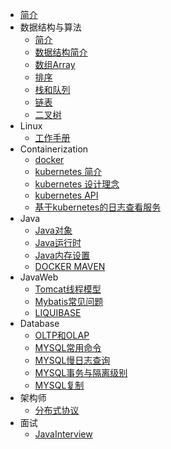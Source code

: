 * [简介](README.md)
* 数据结构与算法
    * [简介](data_structure_and_algorithm/README.md)
    * [数据结构简介](data_structure_and_algorithm/DATA_STRUCTURE_INTRODUCTION.md)
    * [数组Array](data_structure_and_algorithm/ARRAY.md)
    * [排序](data_structure_and_algorithm/SORT.md)
    * [栈和队列](data_structure_and_algorithm/STACK_QUEUE.md)
    * [链表](data_structure_and_algorithm/LINK_LIST.md)
    * [二叉树](data_structure_and_algorithm/BinaryTree.md)
* Linux
   * [工作手册](linux/DOCS.md)
* Containerization
   * [docker](containerization/DOCKER.md)
   * [kubernetes 简介](containerization/KUBERNETES_QUICK_START.md)
   * [kubernetes 设计理念](containerization/KUBERNETES_DESIGN_CONCEPT.md)
   * [kubernetes API](containerization/KUBERNETES_API.md)
   * [基于kubernetes的日志查看服务](containerization/LOG_SERVICE.md)
* Java
   * [Java对象](java/JAVA_OBJECT.md)
   * [Java运行时](java/JAVA_RUNTIME.md)
   * [Java内存设置](java/MEMORY.md)
   * [DOCKER MAVEN](java/MAVEN_DOCS.md)
* JavaWeb
   * [Tomcat线程模型](javaweb/SERVER_IO_MODEL.md)
   * [Mybatis常见问题](javaweb/MYBATIS_COMMON_PROBLEM.md)
   * [LIQUIBASE](javaweb/LIQUIBASE_QUICK_START.md)
* Database
   * [OLTP和OLAP](database/OLTP_OLAP.md) 
   * [MYSQL常用命令](database/MYSQL_COMMON_CMD.md) 
   * [MYSQL慢日志查询](database/MYSQL_SLOW_SQL.md) 
   * [MYSQL事务与隔离级别](database/MYSQL_TRANS.md) 
   * [MYSQL复制](database/MYSQL_REPLICATION.md) 
* 架构师
   * [分布式协议](architect/DISTRIBUTED_PROTOCOL.md)     
* 面试
   * [JavaInterview](interview/README.md)
